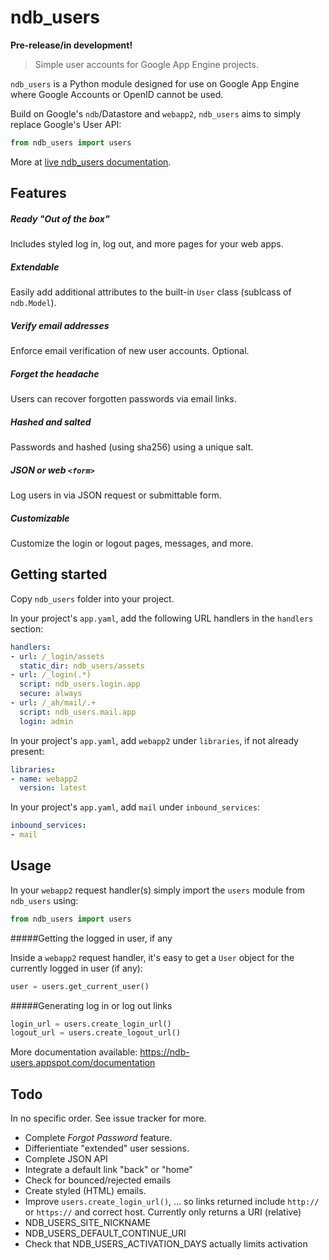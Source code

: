 ndb_users
=========

__Pre-release/in development!__

> Simple user accounts for Google App Engine projects.

`ndb_users` is a Python module designed for use on Google App Engine where Google Accounts or OpenID cannot be used.

Build on Google's `ndb`/Datastore and `webapp2`, `ndb_users` aims to simply replace Google's User API:

```python
from ndb_users import users
```

More at [live ndb_users documentation](https://ndb-users.appspot.com/documentation).

## Features

##### Ready "Out of the box"
Includes styled log in, log out, and more pages for your web apps.

##### Extendable
Easily add additional attributes to the built-in `User` class (sublcass of `ndb.Model`).

##### Verify email addresses
Enforce email verification of new user accounts. Optional.

##### Forget the headache
Users can recover forgotten passwords via email links.

##### Hashed and salted
Passwords and hashed (using sha256) using a unique salt.

##### JSON or web `<form>`
Log users in via JSON request or submittable form.

##### Customizable
Customize the login or logout pages, messages, and more.

## Getting started

Copy `ndb_users` folder into your project.

In your project's `app.yaml`, add the following URL handlers in the `handlers` section:

```yaml
handlers:
- url: /_login/assets
  static_dir: ndb_users/assets
- url: /_login(.*)
  script: ndb_users.login.app
  secure: always
- url: /_ah/mail/.+
  script: ndb_users.mail.app
  login: admin
```

In your project's `app.yaml`, add `webapp2` under `libraries`, if not already present:

```yaml
libraries:
- name: webapp2
  version: latest
```

In your project's `app.yaml`, add `mail` under `inbound_services`:

```yaml
inbound_services:
- mail
```

## Usage

In your `webapp2` request handler(s) simply import the `users` module from `ndb_users` using:

```python
from ndb_users import users
```

#####Getting the logged in user, if any

Inside a `webapp2` request handler, it's easy to get a `User` object for the currently logged in user (if any):

```python
user = users.get_current_user()
```

#####Generating log in or log out links

```python
login_url = users.create_login_url()
logout_url = users.create_logout_url()
```

More documentation available: https://ndb-users.appspot.com/documentation

## Todo

In no specific order. See issue tracker for more.
 - Complete _Forgot Password_ feature.
 - Differientiate "extended" user sessions.
 - Complete JSON API
 - Integrate a default link "back" or "home"
 - Check for bounced/rejected emails
 - Create styled (HTML) emails.
 - Improve `users.create_login_url()`, ... so links returned include `http://` or `https://` and correct host. Currently only returns a URI (relative)
 - NDB_USERS_SITE_NICKNAME
 - NDB_USERS_DEFAULT_CONTINUE_URI
 - Check that NDB_USERS_ACTIVATION_DAYS actually limits activation
